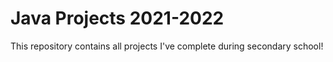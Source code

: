 # Java Projects 2021-2022
This repository contains all projects I've complete during secondary school!

